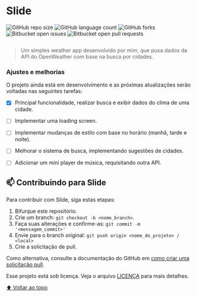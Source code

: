 # Slide

![GitHub repo size](https://img.shields.io/github/repo-size/phedrakeson/weather-app?style=for-the-badge)
![GitHub language count](https://img.shields.io/github/languages/count/phedrakeson/weather-app?style=for-the-badge)
![GitHub forks](https://img.shields.io/github/forks/phedrakeson/weather-app?style=for-the-badge)
![Bitbucket open issues](https://img.shields.io/bitbucket/issues/phedrakeson/weather-app?style=for-the-badge)
![Bitbucket open pull requests](https://img.shields.io/bitbucket/pr-raw/phedrakeson/weather-app?style=for-the-badge)

![]()

> Um simples weather app desenvolvido por mim, que puxa dados da API do OpenWeather com base na busca por cidades.

### Ajustes e melhorias

O projeto ainda está em desenvolvimento e as próximas atualizações serão voltadas nas seguintes tarefas:

- [x] Principal funcionalidade, realizar busca e exibir dados do clima de uma cidade.
- [ ] Implementar uma loading screen.
- [ ] Implementar mudanças de estilo com base no horário (manhã, tarde e noite).
- [ ] Melhorar o sistema de busca, implementando sugestões de cidades.
- [ ] Adicionar um mini player de música, requisitando outra API.


## 📫 Contribuindo para Slide
Para contribuir com Slide, siga estas etapas:

1. Bifurque este repositório.
2. Crie um branch: `git checkout -b <nome_branch>`.
3. Faça suas alterações e confirme-as: `git commit -m '<mensagem_commit>'`
4. Envie para o branch original: `git push origin <nome_do_projeto> / <local>`
5. Crie a solicitação de pull.

Como alternativa, consulte a documentação do GitHub em [como criar uma solicitação pull](https://help.github.com/en/github/collaborating-with-issues-and-pull-requests/creating-a-pull-request).


Esse projeto está sob licença. Veja o arquivo [LICENÇA](LICENSE.md) para mais detalhes.

[⬆ Voltar ao topo](#Slide)<br>
